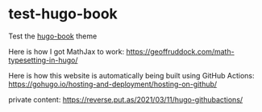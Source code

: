 # test-hugo-book

Test the [hugo-book](https://github.com/alex-shpak/hugo-book) theme

Here is how I got MathJax to work: https://geoffruddock.com/math-typesetting-in-hugo/

Here is how this website is automatically being built using GitHub Actions: https://gohugo.io/hosting-and-deployment/hosting-on-github/

private content: https://reverse.put.as/2021/03/11/hugo-githubactions/


